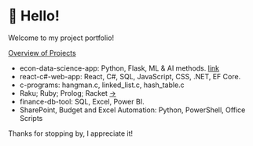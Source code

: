 # 👋 Hello!

Welcome to my project portfolio! 

<ins>Overview of Projects</ins>
* econ-data-science-app: Python, Flask, ML & AI methods. [link](https://github.com/jesse-curran/my-programs/tree/main/econ-data-science-app)
* react-c#-web-app: React, C#, SQL, JavaScript, CSS, .NET, EF Core.
* c-programs: hangman.c, linked_list.c, hash_table.c
* Raku; Ruby; Prolog; Racket [->](https://github.com/jesse-curran/my-programs/tree/main/other-programs)
* finance-db-tool: SQL, Excel, Power BI.
* SharePoint, Budget and Excel Automation: Python, PowerShell, Office Scripts

Thanks for stopping by, I appreciate it!
